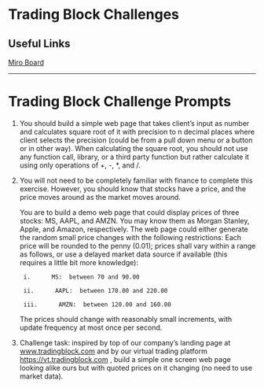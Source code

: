 # Trading Block Challenges

## Useful Links
[Miro Board](https://miro.com/app/board/uXjVNEHOQ70=/
)




---


# Trading Block Challenge Prompts

1. You should build a simple web page that takes client’s input as number and calculates square root of it with precision to n decimal places where client selects the precision (could be from a pull down menu or a button or in other way).  When calculating the square root, you should not use any function call, library, or a third party function but rather calculate it using only operations of +, -, *, and /. 
 

2. You will not need to be completely familiar with finance to complete this exercise.  However, you should know that stocks have a price, and the price moves around as the market moves around. 
 

    You are to build a demo web page that could display prices of three stocks:  MS, AAPL, and AMZN.  You may know them as Morgan Stanley, Apple, and Amazon, respectively.  The web page could either generate the random small price changes with the following restrictions: Each price will be rounded to the penny (0.01); prices shall vary within a range as follows, or use a delayed market data source if available (this requires a little bit more knowledge):

        i.      MS:  between 70 and 90.00

        ii.      AAPL:  between 170.00 and 220.00

        iii.      AMZN:  between 120.00 and 160.00

    The prices should change with reasonably small increments, with update frequency at most once per second. 

3. Challenge task: inspired by top of our company’s landing page at www.tradingblock.com and by our virtual trading platform https://vt.tradingblock.com , build  a simple one screen web page looking alike ours but with quoted prices on it changing (no need to use market data). 

